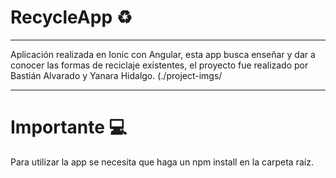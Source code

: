 <h1>RecycleApp ♻️</h1>
<hr>
Aplicación realizada en Ionic con Angular, esta app busca enseñar y dar a conocer las formas de reciclaje existentes, el proyecto fue realizado por Bastián Alvarado y Yanara Hidalgo.
(./project-imgs/
<hr>
<h1>Importante 💻</h1>

Para utilizar la app se necesita que haga un npm install en la carpeta raíz.
